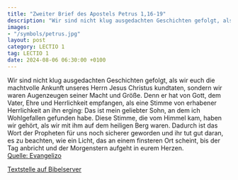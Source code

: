 ```yaml
---
title: "Zweiter Brief des Apostels Petrus 1,16-19"
description: "Wir sind nicht klug ausgedachten Geschichten gefolgt, als wir euch die machtvolle Ankunft unseres Herrn Jesus Christus kundtaten, sondern wir waren Augenzeugen seiner Macht und Größe. Denn er hat von Gott, dem Vater, Ehre und Herrlichkeit empfangen, als eine Stimme von erhabener ...."
images:
- "/symbols/petrus.jpg"
layout: post
category: LECTIO 1
tag: LECTIO 1
date: 2024-08-06 06:30:00 +0100
---
```

Wir sind nicht klug ausgedachten Geschichten gefolgt, als wir euch die machtvolle Ankunft unseres Herrn Jesus Christus kundtaten, sondern wir waren Augenzeugen seiner Macht und Größe.
Denn er hat von Gott, dem Vater, Ehre und Herrlichkeit empfangen, als eine Stimme von erhabener Herrlichkeit an ihn erging: Das ist mein geliebter Sohn, an dem ich Wohlgefallen gefunden habe.<!--more-->
Diese Stimme, die vom Himmel kam, haben wir gehört, als wir mit ihm auf dem heiligen Berg waren.
Dadurch ist das Wort der Propheten für uns noch sicherer geworden und ihr tut gut daran, es zu beachten, wie ein Licht, das an einem finsteren Ort scheint, bis der Tag anbricht und der Morgenstern aufgeht in eurem Herzen.<br>
[Quelle: Evangelizo](https://evangeliumtagfuertag.org/DE/gospel)

[Textstelle auf Bibelserver](https://www.bibleserver.com/EU/2.Petrus1,16-19)
